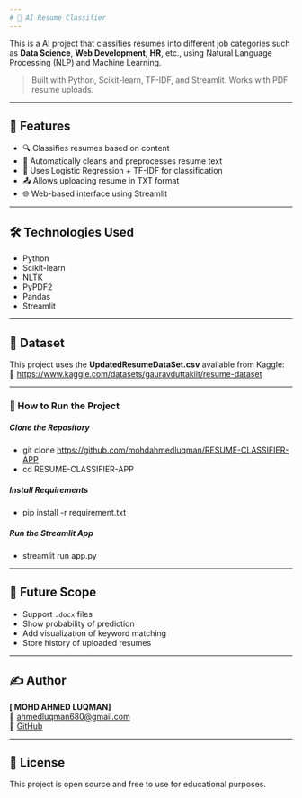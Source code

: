 ```yaml
---
# 🧠 AI Resume Classifier
---
```

This is a AI project that classifies resumes into different job categories such as **Data Science**, **Web Development**, **HR**, etc., using Natural Language Processing (NLP) and Machine Learning.

> Built with Python, Scikit-learn, TF-IDF, and Streamlit. Works with PDF resume uploads.

---

## 📌 Features

- 🔍 Classifies resumes based on content
- 🧼 Automatically cleans and preprocesses resume text
- 🧠 Uses Logistic Regression + TF-IDF for classification
- 📤 Allows uploading resume in TXT format
- 🌐 Web-based interface using Streamlit

---

## 🛠️ Technologies Used

- Python  
- Scikit-learn  
- NLTK  
- PyPDF2  
- Pandas  
- Streamlit  

---

## 📂 Dataset

This project uses the **UpdatedResumeDataSet.csv** available from Kaggle:  
🔗 https://www.kaggle.com/datasets/gauravduttakiit/resume-dataset

---

### 🚀 How to Run the Project
##### Clone the Repository

- git clone https://github.com/mohdahmedluqman/RESUME-CLASSIFIER-APP
- cd RESUME-CLASSIFIER-APP

##### Install Requirements
- pip install -r requirement.txt

##### Run the Streamlit App
- streamlit run app.py
---

## 🔮 Future Scope

- Support `.docx` files  
- Show probability of prediction  
- Add visualization of keyword matching  
- Store history of uploaded resumes  

---

## ✍️ Author

**[ MOHD AHMED LUQMAN]**  
📧 ahmedluqman680@gmail.com  
🔗 [GitHub](https://github.com/mohdahmedluqman)

---

## 📃 License

This project is open source and free to use for educational purposes.

